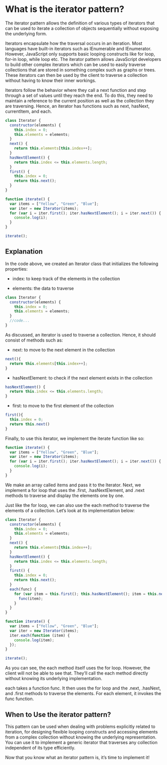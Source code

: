 # What is the iterator pattern?

The iterator pattern allows the definition of various types of iterators that can be used to iterate a collection of objects sequentially without exposing the underlying form.

Iterators encapsulate how the traversal occurs in an iteration. Most languages have built-in iterators such as IEnumerable and IEnumerator. However, JavaScript only supports basic looping constructs like for loop, for-in loop, while loop etc. The iterator pattern allows JavaScript developers to build other complex iterators which can be used to easily traverse collections that are stored in something complex such as graphs or trees. These iterators can then be used by the client to traverse a collection without having to know their inner workings.

Iterators follow the behavior where they call a next function and step through a set of values until they reach the end. To do this, they need to maintain a reference to the current position as well as the collection they are traversing. Hence, an iterator has functions such as next, hasNext, currentItem, and each.

```javascript
class Iterator {
  constructor(elements) {
    this.index = 0;
    this.elements = elements;
  }
  next() {
    return this.elements[this.index++];
  }
  hasNextElement() {
    return this.index <= this.elements.length;
  }
  first() {
    this.index = 0;
    return this.next();
  }
}

function iterate() {
  var items = ["Yellow", "Green", "Blue"];
  var iter = new Iterator(items);
  for (var i = iter.first(); iter.hasNextElement(); i = iter.next()) {
    console.log(i);
  }
}

iterate();
```

## Explanation

In the code above, we created an Iterator class that initializes the following properties:

- index: to keep track of the elements in the collection

- elements: the data to traverse

```javascript
class Iterator {
  constructor(elements) {
    this.index = 0;
    this.elements = elements;
  }
  //code...
}
```

As discussed, an iterator is used to traverse a collection. Hence, it should consist of methods such as:

- next: to move to the next element in the collection

```javaScript
next(){
  return this.elements[this.index++];
}
```

- hasNextElement: to check if the next element exists in the collection

```javascript
hasNextElement() {
  return this.index <= this.elements.length;
}
```

- first: to move to the first element of the collection

```javascript
first(){
  this.index = 0;
  return this.next()
}

```

Finally, to use this iterator, we implement the iterate function like so:

```javascript
function iterate() {
  var items = ["Yellow", "Green", "Blue"];
  var iter = new Iterator(items);
  for (var i = iter.first(); iter.hasNextElement(); i = iter.next()) {
    console.log(i);
  }
}
```

We make an array called items and pass it to the Iterator. Next, we implement a for loop that uses the .first, .hasNextElement, and .next methods to traverse and display the elements one by one.

Just like the for loop, we can also use the each method to traverse the elements of a collection. Let’s look at its implementation below:

```javascript
class Iterator {
  constructor(elements) {
    this.index = 0;
    this.elements = elements;
  }
  next() {
    return this.elements[this.index++];
  }
  hasNextElement() {
    return this.index <= this.elements.length;
  }
  first() {
    this.index = 0;
    return this.next();
  }
  each(func) {
    for (var item = this.first(); this.hasNextElement(); item = this.next()) {
      func(item);
    }
  }
}

function iterate() {
  var items = ["Yellow", "Green", "Blue"];
  var iter = new Iterator(items);
  iter.each(function (item) {
    console.log(item);
  });
}

iterate();
```

As you can see, the each method itself uses the for loop. However, the client will not be able to see that. They’ll call the each method directly without knowing its underlying implementation.

each takes a function func. It then uses the for loop and the .next, .hasNext, and .first methods to traverse the elements. For each element, it invokes the func function.

## When to Use the iterator pattern?

This pattern can be used when dealing with problems explicitly related to iteration, for designing flexible looping constructs and accessing elements from a complex collection without knowing the underlying representation. You can use it to implement a generic iterator that traverses any collection independent of its type efficiently.

Now that you know what an iterator pattern is, it’s time to implement it!
